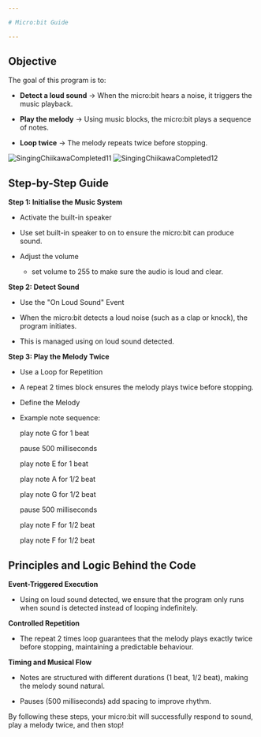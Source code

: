 ```yaml
---

# Micro:bit Guide

---
```


## Objective

The goal of this program is to:

- **Detect a loud sound** → When the micro:bit hears a noise, it triggers the music playback.

- **Play the melody** → Using music blocks, the micro:bit plays a sequence of notes.

- **Loop twice** → The melody repeats twice before stopping.

![SingingChiikawaCompleted11](./images/image-20250416-084849.jpeg)
![SingingChiikawaCompleted12](./images/image-20250416-084747.jpeg)

## Step-by-Step Guide

**Step 1: Initialise the Music System**

- Activate the built-in speaker

 - Use set built-in speaker to on to ensure the micro:bit can produce sound.

- Adjust the volume

  - set volume to 255 to make sure the audio is loud and clear.

**Step 2: Detect Sound**

- Use the "On Loud Sound" Event

 - When the micro:bit detects a loud noise (such as a clap or knock), the program initiates.

 - This is managed using on loud sound detected.

**Step 3: Play the Melody Twice**

- Use a Loop for Repetition

 - A repeat 2 times block ensures the melody plays twice before stopping.

- Define the Melody

 - Example note sequence:

    play note G for 1 beat

    pause 500 milliseconds

    play note E for 1 beat

    play note A for 1/2 beat

    play note G for 1/2 beat

    pause 500 milliseconds

    play note F for 1/2 beat

    play note F for 1/2 beat

## Principles and Logic Behind the Code

**Event-Triggered Execution**

- Using on loud sound detected, we ensure that the program only runs when sound is detected instead of looping indefinitely.

**Controlled Repetition**

- The repeat 2 times loop guarantees that the melody plays exactly twice before stopping, maintaining a predictable behaviour.

**Timing and Musical Flow**

- Notes are structured with different durations (1 beat, 1/2 beat), making the melody sound natural.

- Pauses (500 milliseconds) add spacing to improve rhythm.

By following these steps, your micro:bit will successfully respond to sound, play a melody twice, and then stop!